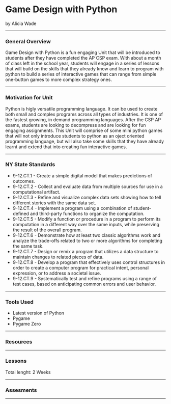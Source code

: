 # Game Design with Python
by Alicia Wade

-----

### General Overview
Game Design with Python is a fun engaging Unit that will be introduced to students after they have completed the AP CSP exam. With about a month of class left in the school year, students will engage in a series of lessons that will build on the skills that they already know and learn to program with python to build a series of interactive games that can range from simple one-button games to more complex strategy ones. 

<!-- (include here description of unit, what class(es) it fits into, when...)
 -->

---

### Motivation for Unit
<p>Python is higly versatile programming language. It can be used to create both small and complex programs across all types of industries. It is one of the fastest growing, in demand programming languages. After the CSP AP exams, students are looking to decompress and are looking for fun engaging assignments. This Unit will comprise of some mini python games that will not only introduce students to python as an oject oriented programming language, but will also take some skills that they have already learnt and extend that into creating fun interactive games.</p>

---

### NY State Standards 
<!--The NY State Computer Science standards you will be covering in this unit. Provide the number and name (e.g. 4-6.CT.1 Computational Thinking, Modeling and Simulation) -->
 * 9-12.CT.1 - Create a simple digital model that makes predictions of outcomes.
 * 9-12.CT.2 - Collect and evaluate data from multiple sources for use in a computational artifact.
 *  9-12.CT.3 - Refine and visualize complex data sets showing how to tell different stories with the same data set.
 *  9-12.CT.4 - Implement a program using a combination of student-defined and third-party functions to organize the computation.
  * 9-12.CT.5 - Modify a function or procedure in a program to perform its computation in a different way over the same inputs, while preserving the result of the        overall program.
  * 9-12.CT.6 - Demonstrate how at least two classic algorithms work and analyze the trade-offs related to two or more algorithms for completing the same task.
 *  9-12.CT.7 - Design or remix a program that utilizes a data structure to maintain changes to related pieces of data.
 *  9-12.CT.8 - Develop a program that effectively uses control structures in order to create a computer program for practical intent, personal expression, or to address a societal issue.
 *  9-12.CT.9 - Systematically test and refine programs using a range of test cases, based on anticipating common errors and user behavior.
---

### Tools Used
* Latest version of Python 
* Pygame
* Pygame Zero

<!-- (include programming language(s), specific programs/environments, and other tools (digital or otherwise) if necessary)
 -->
---

### Resources
<!-- (include any links/books/readings to be used during this unit) -->

---

### Lessons
Total lenght: 2 Weeks

<!-- (list each lesson with main topic(s))
 -->
---

### Assesments

---
